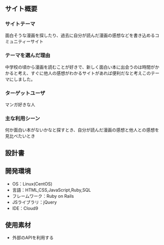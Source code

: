 # <comics list>

## サイト概要
### サイトテーマ
面白そうな漫画を探したり、過去に自分が読んだ漫画の感想などを書き込めるコミュニティーサイト

### テーマを選んだ理由
中学校の頃から漫画を読むことが好きで、新しく面白い本に出会うのは時間がかかると考え、すぐに他人の感想がわかるサイトがあれば便利だなと考えこのテーマにしました。

### ターゲットユーザ
マンガ好きな人

### 主な利用シーン
何か面白い本がないかなと探すとき、自分が読んだ漫画の感想と他人との感想を見比べたいとき

## 設計書


## 開発環境
- OS：Linux(CentOS)
- 言語：HTML,CSS,JavaScript,Ruby,SQL
- フレームワーク：Ruby on Rails
- JSライブラリ：jQuery
- IDE：Cloud9

## 使用素材
- 外部のAPIを利用する